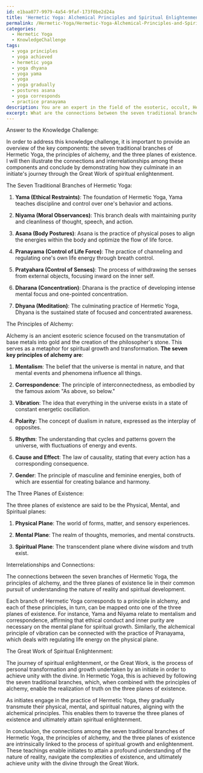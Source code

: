 ```yaml
---
id: e1baa077-9979-4a54-9faf-173f0be2d24a
title: 'Hermetic Yoga: Alchemical Principles and Spiritual Enlightenment Journey'
permalink: /Hermetic-Yoga/Hermetic-Yoga-Alchemical-Principles-and-Spiritual-Enlightenment-Journey/
categories:
  - Hermetic Yoga
  - KnowledgeChallenge
tags:
  - yoga principles
  - yoga achieved
  - hermetic yoga
  - yoga dhyana
  - yoga yama
  - yoga
  - yoga gradually
  - postures asana
  - yoga corresponds
  - practice pranayama
description: You are an expert in the field of the esoteric, occult, Hermetic Yoga and Education. You are a writer of tests, challenges, books and deep knowledge on Hermetic Yoga for initiates and students to gain deep insights and understanding from. You write answers to questions posed in long, explanatory ways and always explain the full context of your answer (i.e., related concepts, formulas, examples, or history), as well as the step-by-step thinking process you take to answer the challenges. Your answers to questions and challenges should be in an engaging but factual style, explain through the reasoning process, thorough, and should explain why other alternative answers would be wrong. Summarize the key themes, ideas, and conclusions at the end.
excerpt: What are the connections between the seven traditional branches of Hermetic Yoga, the principles of alchemy, and the three planes of existence - how do they interrelate and culminate in an initiate's journey through the Great Work of spiritual enlightenment?
---
```

Answer to the Knowledge Challenge:

In order to address this knowledge challenge, it is important to provide an overview of the key components: the seven traditional branches of Hermetic Yoga, the principles of alchemy, and the three planes of existence. I will then illustrate the connections and interrelationships among these components and conclude by demonstrating how they culminate in an initiate's journey through the Great Work of spiritual enlightenment.

The Seven Traditional Branches of Hermetic Yoga:

1. **Yama (Ethical Restraints)**: The foundation of Hermetic Yoga, Yama teaches discipline and control over one's behavior and actions.

2. **Niyama (Moral Observances)**: This branch deals with maintaining purity and cleanliness of thought, speech, and action.

3. **Asana (Body Postures)**: Asana is the practice of physical poses to align the energies within the body and optimize the flow of life force.

4. **Pranayama (Control of Life Force)**: The practice of channeling and regulating one's own life energy through breath control.

5. **Pratyahara (Control of Senses)**: The process of withdrawing the senses from external objects, focusing inward on the inner self.

6. **Dharana (Concentration)**: Dharana is the practice of developing intense mental focus and one-pointed concentration.

7. **Dhyana (Meditation)**: The culminating practice of Hermetic Yoga, Dhyana is the sustained state of focused and concentrated awareness.

The Principles of Alchemy:

Alchemy is an ancient esoteric science focused on the transmutation of base metals into gold and the creation of the philosopher's stone. This serves as a metaphor for spiritual growth and transformation. **The seven key principles of alchemy are**:

1. **Mentalism**: The belief that the universe is mental in nature, and that mental events and phenomena influence all things.

2. **Correspondence**: The principle of interconnectedness, as embodied by the famous axiom "As above, so below."

3. **Vibration**: The idea that everything in the universe exists in a state of constant energetic oscillation.

4. **Polarity**: The concept of dualism in nature, expressed as the interplay of opposites.

5. **Rhythm**: The understanding that cycles and patterns govern the universe, with fluctuations of energy and events.

6. **Cause and Effect**: The law of causality, stating that every action has a corresponding consequence.

7. **Gender**: The principle of masculine and feminine energies, both of which are essential for creating balance and harmony.

The Three Planes of Existence:

The three planes of existence are said to be the Physical, Mental, and Spiritual planes:

1. **Physical Plane**: The world of forms, matter, and sensory experiences.

2. **Mental Plane**: The realm of thoughts, memories, and mental constructs.

3. **Spiritual Plane**: The transcendent plane where divine wisdom and truth exist.

Interrelationships and Connections:

The connections between the seven branches of Hermetic Yoga, the principles of alchemy, and the three planes of existence lie in their common pursuit of understanding the nature of reality and spiritual development. 

Each branch of Hermetic Yoga corresponds to a principle in alchemy, and each of these principles, in turn, can be mapped onto one of the three planes of existence. For instance, Yama and Niyama relate to mentalism and correspondence, affirming that ethical conduct and inner purity are necessary on the mental plane for spiritual growth. Similarly, the alchemical principle of vibration can be connected with the practice of Pranayama, which deals with regulating life energy on the physical plane.

The Great Work of Spiritual Enlightenment:

The journey of spiritual enlightenment, or the Great Work, is the process of personal transformation and growth undertaken by an initiate in order to achieve unity with the divine. In Hermetic Yoga, this is achieved by following the seven traditional branches, which, when combined with the principles of alchemy, enable the realization of truth on the three planes of existence.

As initiates engage in the practice of Hermetic Yoga, they gradually transmute their physical, mental, and spiritual natures, aligning with the alchemical principles. This enables them to traverse the three planes of existence and ultimately attain spiritual enlightenment.

In conclusion, the connections among the seven traditional branches of Hermetic Yoga, the principles of alchemy, and the three planes of existence are intrinsically linked to the process of spiritual growth and enlightenment. These teachings enable initiates to attain a profound understanding of the nature of reality, navigate the complexities of existence, and ultimately achieve unity with the divine through the Great Work.
